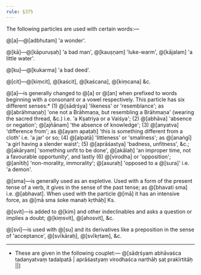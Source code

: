 ```yaml
---
rule: §375
---
```


The following particles are used with certain words:—

@[a]—@[adbhutam] 'a wonder'.

@[kā]—@[kāpuruṣaḥ] 'a bad man', @[kauṣṇam] 'luke-warm', @[kājalam] 'a little water'.

@[ku]—@[kukarma] 'a bad deed'.

@[cit]—@[kiṃcit], @[kaścit], @[kaścana], @[kiṃcana] &c.

@[a]—is generally changed to @[a] or @[an] when prefixed to words beginning with a consonant or a vowel respectively. This particle has six different senses:* (1) @[sādṛśya] 'likeness' or 'resemblance'; as @[abrāhmaṇaḥ] 'one not a Brāhmaṇa, but resembling a Brāhmaṇa' (wearing the sacred thread, &c.) i.e. 'a Kṣatriya or a Vaiśya'; (2) @[abhāva] 'absence or negation'; @[ajñānam] 'the absence of knowledge'; (3) @[anyatva] 'difference from'; as @[ayam apaṭaḥ] 'this is something different from a cloth' i.e. 'a jar' or so; (4) @[alpatā] 'littleness' or 'smallness'; as @[anaṅgī] 'a girl having a slender waist'; (5) @[aprāśastya] 'badness, unfitness', &c.; @[akāryam] 'something unfit to be done', @[akālaḥ] 'an improper time, not a favourable opportunity', and lastly (6) @[virodha] or 'opposition'; @[anītiḥ] 'non-morality, immorality'; @[asuraḥ] 'opposed to a @[sura]' i.e. 'a demon'.

@[sma]—is generally used as an expletive. Used with a form of the present tense of a verb, it gives in the sense of the past tense; as @[bhavati sma] i.e. @[abhavat]. When used with the particle @[mā] it has an intensive force, as @[mā sma śoke manaḥ kṛthāḥ] Ks.

@[svit]—is added to @[kim] and other indeclinables and asks a question or implies a doubt; @[kiṃsvit], @[ahosvit], &c.

@[svi]—is used with @[su] and its derivatives like a preposition in the sense of 'acceptance', @[svīkāraḥ], @[svīkṛtam], &c.

---

* These are given in the following couplet:— @[sādṛśyam abhāvaśca tadanyatvaṃ tadalpatā | aprāśastyaṃ virodhaśca narthāḥ ṣaṭ prakīrtitāḥ ||]